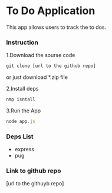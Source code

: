 # To Do Application

This app allows users to track the to dos.

### Instruction
1.Download the sourse code

```js
git clone [url to the github repo]
```
or just download *.zip file

2.Install deps
```js
nmp isntall
```

3.Run the App
```js
node app.js
```

### Deps List
- express
- pug

### Link to github repo
[url to the githuyb repo]